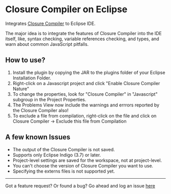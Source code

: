 Closure Compiler on Eclipse
======================

Integrates [Closure Compiler](http://code.google.com/closure/compiler/) to Eclipse IDE.

The major idea is to integrate the features of Closure Compiler into the IDE itself, like, syntax checking, variable references checking, and types, and warn about common JavaScript pitfalls. 

How to use?
------------
1. Install the plugin by copying the JAR to the plugins folder of your Eclipse Installation Folder.
2. Right-click on a Javascript project and click "Enable Closure Compiler Nature"
3. To change the properties, look for "Closure Compiler" in "Javascript" subgroup in the Project Properties.
4. The Problems View now include the warnings and errrors reported by the Closure Compiler also!
5. To exclude a file from compilation, right-click on the file and click on Closure Compiler -> Exclude this file from Compilation

A few known Issues
--------------
* The output of the Closure Compiler is not saved.
* Supports only Eclipse Indigo (3.7) or later.
* Project-level settings are saved for the workspace, not at project-level.
* You can't choose the version of Closure Compiler you want to use.
* Specifying the externs files is not supported yet.

---------------------------------------
Got a feature request? Or found a bug? Go ahead and log an issue [here](https://github.com/saich/ClosureEclipse/issues)
